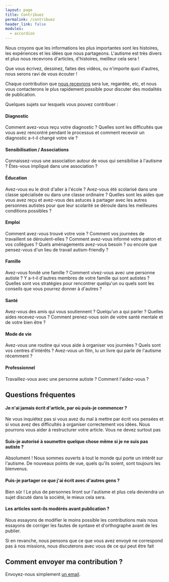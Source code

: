 ```yaml
---
layout: page
title: Contribuez
permalink: /contribuez
header_link: false
modules:
  - accordion
---
```


<p>Nous croyons que les informations les plus importantes sont les histoires, les expériences et les idées que nous partageons.
L'autisme est très divers et plus nous recevrons d'articles, d'histoires, meilleur cela sera&nbsp;!</p>


<p>Que vous écrivez, dessinez, faites des vidéos, ou n'importe quoi d'autres, nous serons ravi de vous écouter&nbsp;!</p>

<p>Chaque contribution que <a href="/contact">nous recevrons</a> sera lue, regardée, etc, et nous vous contacterons le plus rapidement possible pour discuter des modalités de publication.</p>

Quelques sujets sur lesquels vous pouvez contribuer&nbsp;:

<amp-accordion animate expand-single-section disable-session-states>
 <section expanded>
  <h4 class="n"><span></span>Diagnostic</h4>
  <div>
<p>Comment avez-vous reçu votre diagnostic ? Quelles sont les difficultés que vous avez rencontré pendant le processus et comment
recevoir un diagnostic a-t-il changé votre vie ?</p>
  </div>
 </section>
 <section>
  <h4 class="n"><span></span>Sensibilisation / Associations</h4>
  <div>
<p>Connaissez-vous une association autour de vous qui sensibilise à l'autisme ?
Êtes-vous impliqué dans une association ?</p>
  </div>
 </section>
 <section>
  <h4 class="n"><span></span>Éducation</h4>
  <div>
<p>Avez-vous eu le droit d'aller à l'école ?
Avez-vous été scolarisé dans une classe spécialisée ou dans une classe ordinaire ?
Quelles sont les aides que vous avez reçu et avez-vous des astuces à partager avec les
autres personnes autistes pour que leur scolarité se déroule dans les meilleures conditions possibles ?</p>
  </div>
 </section>
 <section>
  <h4 class="n"><span></span>Emploi</h4>
  <div>
<p>Comment avez-vous trouvé votre voie ? Comment vos journées de travaillent se déroulent-elles ? Comment avez-vous informé votre patron et vos collègues ? Quels aménagements avez-vous besoin ? ou encore que pensez-vous d'un lieu de travail autism-friendly ?</p>
  </div>
 </section>
 <section>
  <h4 class="n"><span></span>Famille</h4>
  <div>
<p>Avez-vous fondé une famille ? Comment vivez-vous avec une personne autiste ? Y a-t-il d'autres membres de votre famille qui sont autistes ? Quelles sont vos stratégies pour rencontrer quelqu'un ou quels sont les conseils que vous pourrez donner à d'autres ?</p>
  </div>
 </section>

 <section>
  <h4 class="n"><span></span>Santé</h4>
  <div>
<p>Avez-vous des amis qui vous soutiennent ? Quelqu'un a qui parler ? Quelles aides recevez-vous ? Comment prenez-vous soin de votre santé mentale et de votre bien être ?</p>
  </div>
 </section>

 <section>
  <h4 class="n"><span></span>Mode de vie</h4>
  <div>
<p>Avez-vous une routine qui vous aide à organiser vos journées ? Quels sont vos centres d'intérêts ? Avez-vous un film, lu un livre qui parle de l'autisme récemment ?</p>
  </div>
 </section>

 <section>
  <h4 class="n"><span></span>Professionnel</h4>
  <div>
<p>Travaillez-vous avec une personne autiste ? Comment l'aidez-vous ?</p>
  </div>
 </section>
</amp-accordion>

## Questions fréquentes

<amp-accordion animate expand-single-section disable-session-states>
 <section expanded>
  <h4 class="n"><span></span>Je n'ai jamais écrit d'article, par où puis-je commencer&nbsp;?</h4>
  <div>
<p>Ne vous inquiétez pas si vous avez du mal à mettre par écrit vos pensées et si vous avez
des difficultés à organiser correctement vos idées. Nous pourrons vous aider à restructurer
votre article. Vous ne devez surtout pas </p>
  </div>
 </section>
 <section>
  <h4 class="n"><span></span>Suis-je autorisé à soumettre quelque chose même si je ne suis pas autiste&nbsp;?</h4>
  <div>
<p>Absolument&nbsp;! Nous sommes ouverts à tout le monde qui porte un intérêt sur l'autisme. De
nouveaux points de vue, quels qu'ils soient, sont toujours les bienvenus.</p>
  </div>
 </section>
 <section>
  <h4 class="n"><span></span>Puis-je partager ce que j'ai écrit avec d'autres gens&nbsp;?</h4>
  <div>
<p>Bien sûr&nbsp;! Le plus de personnes liront sur l'autisme et plus cela deviendra un sujet discuté dans la société, le mieux cela sera.</p>
  </div>
 </section>
 <section>
  <h4 class="n"><span></span>Les articles sont-ils modérés avant publication&nbsp;?</h4>
  <div>
<p>Nous essayons de modifier le moins possible les contributions mais nous essayons de corriger les fautes de syntaxe et d'orthographe avant de les publier.</p>
<p>Si en revanche, nous pensons que ce que vous avez envoyé ne correspond pas à nos missions,
nous discuterons avec vous de ce qui peut être fait</p>
  </div>
 </section>
</amp-accordion>

## Comment envoyer ma contribution&nbsp;?

Envoyez-nous simplement <a href="/contact">un email</a>.
